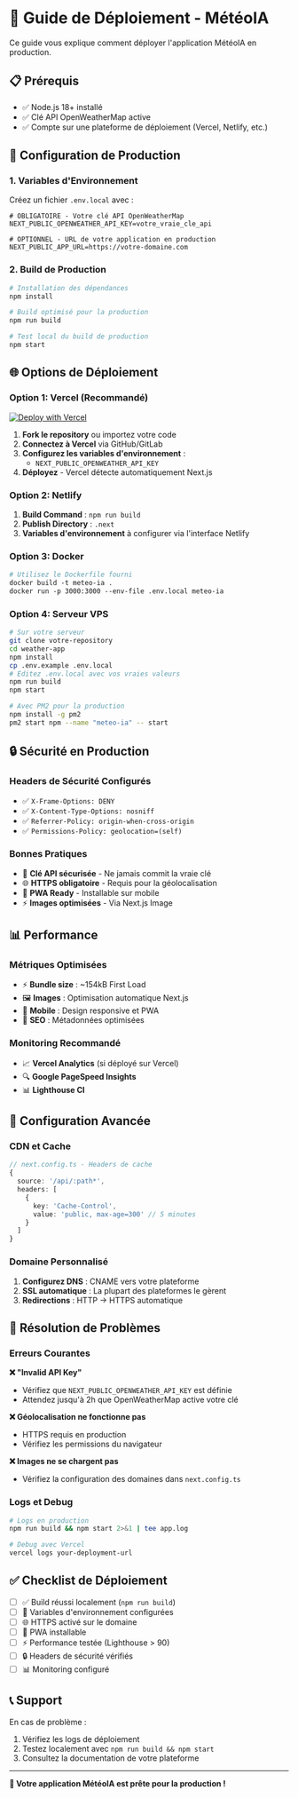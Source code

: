 # 🚀 Guide de Déploiement - MétéoIA

Ce guide vous explique comment déployer l'application MétéoIA en production.

## 📋 Prérequis

- ✅ Node.js 18+ installé
- ✅ Clé API OpenWeatherMap active
- ✅ Compte sur une plateforme de déploiement (Vercel, Netlify, etc.)

## 🔧 Configuration de Production

### 1. Variables d'Environnement

Créez un fichier `.env.local` avec :

```env
# OBLIGATOIRE - Votre clé API OpenWeatherMap
NEXT_PUBLIC_OPENWEATHER_API_KEY=votre_vraie_cle_api

# OPTIONNEL - URL de votre application en production
NEXT_PUBLIC_APP_URL=https://votre-domaine.com
```

### 2. Build de Production

```bash
# Installation des dépendances
npm install

# Build optimisé pour la production
npm run build

# Test local du build de production
npm start
```

## 🌐 Options de Déploiement

### Option 1: Vercel (Recommandé)

[![Deploy with Vercel](https://vercel.com/button)](https://vercel.com/new)

1. **Fork le repository** ou importez votre code
2. **Connectez à Vercel** via GitHub/GitLab
3. **Configurez les variables d'environnement** :
   - `NEXT_PUBLIC_OPENWEATHER_API_KEY`
4. **Déployez** - Vercel détecte automatiquement Next.js

### Option 2: Netlify

1. **Build Command** : `npm run build`
2. **Publish Directory** : `.next`
3. **Variables d'environnement** à configurer via l'interface Netlify

### Option 3: Docker

```dockerfile
# Utilisez le Dockerfile fourni
docker build -t meteo-ia .
docker run -p 3000:3000 --env-file .env.local meteo-ia
```

### Option 4: Serveur VPS

```bash
# Sur votre serveur
git clone votre-repository
cd weather-app
npm install
cp .env.example .env.local
# Editez .env.local avec vos vraies valeurs
npm run build
npm start

# Avec PM2 pour la production
npm install -g pm2
pm2 start npm --name "meteo-ia" -- start
```

## 🔒 Sécurité en Production

### Headers de Sécurité Configurés

- ✅ `X-Frame-Options: DENY`
- ✅ `X-Content-Type-Options: nosniff`
- ✅ `Referrer-Policy: origin-when-cross-origin`
- ✅ `Permissions-Policy: geolocation=(self)`

### Bonnes Pratiques

- 🔐 **Clé API sécurisée** - Ne jamais commit la vraie clé
- 🌐 **HTTPS obligatoire** - Requis pour la géolocalisation
- 📱 **PWA Ready** - Installable sur mobile
- ⚡ **Images optimisées** - Via Next.js Image

## 📊 Performance

### Métriques Optimisées

- ⚡ **Bundle size** : ~154kB First Load
- 🖼️ **Images** : Optimisation automatique Next.js
- 📱 **Mobile** : Design responsive et PWA
- 🚀 **SEO** : Métadonnées optimisées

### Monitoring Recommandé

- 📈 **Vercel Analytics** (si déployé sur Vercel)
- 🔍 **Google PageSpeed Insights**
- 📊 **Lighthouse CI**

## 🔧 Configuration Avancée

### CDN et Cache

```typescript
// next.config.ts - Headers de cache
{
  source: '/api/:path*',
  headers: [
    {
      key: 'Cache-Control',
      value: 'public, max-age=300' // 5 minutes
    }
  ]
}
```

### Domaine Personnalisé

1. **Configurez DNS** : CNAME vers votre plateforme
2. **SSL automatique** : La plupart des plateformes le gèrent
3. **Redirections** : HTTP → HTTPS automatique

## 🐛 Résolution de Problèmes

### Erreurs Courantes

**❌ "Invalid API Key"**
- Vérifiez que `NEXT_PUBLIC_OPENWEATHER_API_KEY` est définie
- Attendez jusqu'à 2h que OpenWeatherMap active votre clé

**❌ Géolocalisation ne fonctionne pas**
- HTTPS requis en production
- Vérifiez les permissions du navigateur

**❌ Images ne se chargent pas**
- Vérifiez la configuration des domaines dans `next.config.ts`

### Logs et Debug

```bash
# Logs en production
npm run build && npm start 2>&1 | tee app.log

# Debug avec Vercel
vercel logs your-deployment-url
```

## ✅ Checklist de Déploiement

- [ ] ✅ Build réussi localement (`npm run build`)
- [ ] 🔑 Variables d'environnement configurées
- [ ] 🌐 HTTPS activé sur le domaine
- [ ] 📱 PWA installable
- [ ] ⚡ Performance testée (Lighthouse > 90)
- [ ] 🔒 Headers de sécurité vérifiés
- [ ] 📊 Monitoring configuré

## 📞 Support

En cas de problème :
1. Vérifiez les logs de déploiement
2. Testez localement avec `npm run build && npm start`
3. Consultez la documentation de votre plateforme

---

**🎉 Votre application MétéoIA est prête pour la production !** 